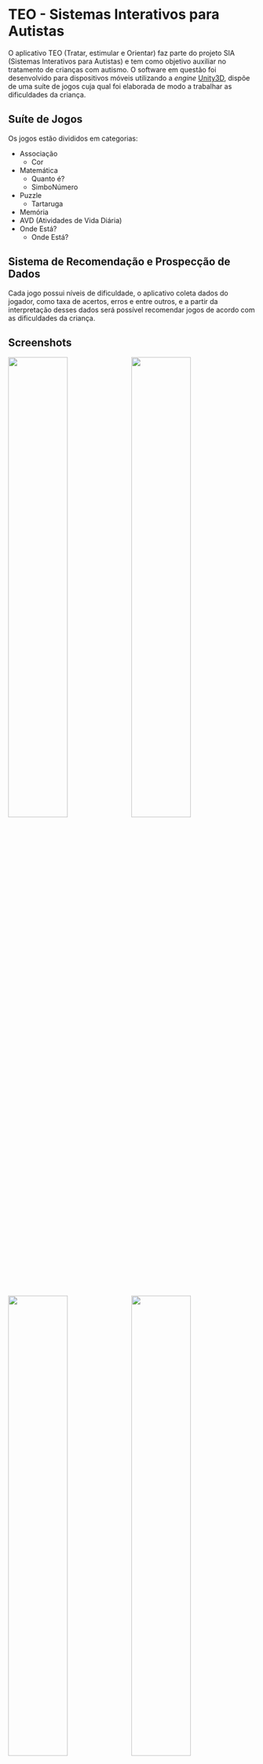 # TEO - Sistemas Interativos para Autistas

O aplicativo TEO (Tratar, estimular e Orientar) faz parte do projeto SIA (Sistemas Interativos para Autistas) e tem como objetivo auxiliar no tratamento de crianças com autismo.
O software em questão foi desenvolvido para dispositivos móveis utilizando a *engine* [Unity3D](http://unity3d.com/pt), dispõe de uma suíte de jogos cuja qual foi elaborada de modo a trabalhar as dificuldades da criança.

## Suíte de Jogos
 Os jogos estão divididos em categorias:

* Associação
  * Cor
* Matemática
  * Quanto é?
  * SimboNúmero
* Puzzle
  * Tartaruga
* Memória
* AVD (Atividades de Vida Diária)
* Onde Está?
  * Onde Está?
 

## Sistema de Recomendação e Prospecção de Dados
Cada jogo possui níveis de dificuldade, o aplicativo coleta dados do jogador, como taxa de acertos, erros e entre outros, e a partir da interpretação desses dados será possível recomendar jogos de acordo com as dificuldades da criança.

## Screenshots
 <img src="https://lh4.googleusercontent.com/-6k5fjPVt_T0/VTUO6ot84NI/AAAAAAAAAJA/u4DaYx2pZJc/w759-h443-no/Sem%2Bt%C3%ADtulo.png" height="49%" width="49%">
 <img src="https://lh5.googleusercontent.com/-MXH-MF9pg-g/VTUe4bC21bI/AAAAAAAAAJU/7QSE2Sb4FBc/w1265-h759-no/Sem%2Bt%C3%ADtulo.png" height="49%" width="49%">
 <img src="https://lh4.googleusercontent.com/Ht4puWnhQQGsdzF9PKgQFdYKnPlQiLIi03VcZYcLtP0=w1276-h766-no" height="49%" width="49%">
 <img src="https://lh3.googleusercontent.com/FVx-SCcgFSDG7XBidWX0uZPraSO5pQEGyujUWv6z9sI=w1259-h751-no" height="49%" width="49%">
 

## Download
A versão atual do aplicativo para android está disponível em:

[v0.5.0](https://github.com/douglasmoura/TEO/releases/tag/v0.5.0)

## Desenvolvedores
O projeto partiu de uma inicitiava dos alunos e professores da Universidade Federal de Alagoas - Campus Arapiraca.
##### Orientadores
Prof. Ms. Fabiane da Silva Queiroz (Ciência da Computação)

Prof. Ms. Rodolfo Carneiro Cavalcante (Ciência da Computação) 

Prof. Dr. Thiago Bruno Melo de Sales (Ciência da Computação)
##### Bolsistas
Anny Jessyca Garcia Silva (Arquitetura e Urbanismo) - Designer

Diogenes Laertius Silva Oliveira Filho (Ciência da Computação) - Desenvolvedor

Douglas Leite Leal Moura (Ciência da Computação) - Desenvolvedor
##### Colaboradores
Anórbio Júnior (Ciência da Computação) - Designer
## Contato

